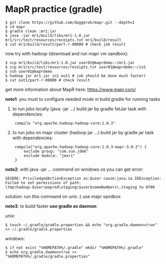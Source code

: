 MapR practice (gradle)
======================
    $ git clone https://github.com/daggerok/mapr.git --depth=1
    $ cd mapr
    $ gradle clean :mr1:jar
    $ java -jar mr1/build/libs/mr1-1.0.jar mr1/src/test/resources/receipts.txt mr1/build/result
    $ cat mr1/build/result/part-r-00000 # check job result
    
now try with hadoop (download and run mapr vm sandbox):

    $ scp mr1/build/libs/mr1-1.0.jar user01@maprdemo:~/mr1.jar
    $ scp mr1/src/test/resources/receipts.txt user01@maprdemo:~/in1
    $ ssh user01@maprdemo
    $ hadoop jar mr1.jar in1 out1 # job should be done much faster)
    $ cat out1/part-r-00000 # check result

get more information about MapR here: https://www.mapr.com/

**note1**: you must to configure needed mode in build.gradle for running tasks

1. to run jobs locally (java -jar ...) build jar by gradle fatJar task with dependencies:

        compile "org.apache.hadoop:hadoop-core:1.0.3"

2. to run jobs on mapr cluster (hadoop jar ...) build jar by gradle jar task with dependencies:

        compile("org.apache.hadoop:hadoop-core:1.0.3-mapr-3.0.2") {
            exclude group: "com.sun.jdmk"
            exclude module: "jmxri"
        }
    
**note2**: with java -jar ... command on windows os you can get error:

    SEVERE: PriviledgedActionException as:$user cause:java.io.IOException: 
    Failed to set permissions of path: \tmp\hadoop-$user\mapred\staging\$user$someNumbers\.staging to 0700

*solution*: run this command on unix :) use mapr sandbox

**note3**: to build faster **use gradle as daemon**:

*unix:*

    $ touch ~/.gradle/gradle.properties && echo "org.gradle.daemon=true" >> ~/.gradle/gradle.properties

*windows:*

    $ if not exist "%HOMEPATH%/.gradle" mkdir "%HOMEPATH%/.gradle"
    $ echo org.gradle.daemon=true >> "%HOMEPATH%/.gradle/gradle.properties"

